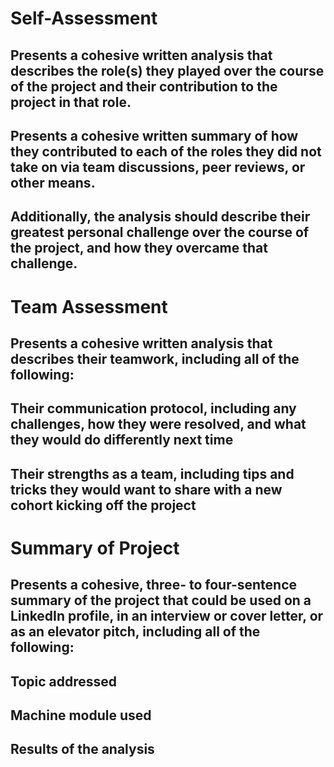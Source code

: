 # Self-Assessment
## Presents a cohesive written analysis that describes the role(s) they played over the course of the project and their contribution to the project in that role.

## Presents a cohesive written summary of how they contributed to each of the roles they did not take on via team discussions, peer reviews, or other means.

## Additionally, the analysis should describe their greatest personal challenge over the course of the project, and how they overcame that challenge.


# Team Assessment
## Presents a cohesive written analysis that describes their teamwork, including all of the following:

## Their communication protocol, including any challenges, how they were resolved, and what they would do differently next time

## Their strengths as a team, including tips and tricks they would want to share with a new cohort kicking off the project


# Summary of Project
## Presents a cohesive, three- to four-sentence summary of the project that could be used on a LinkedIn profile, in an interview or cover letter, or as an elevator pitch, including all of the following:

## Topic addressed

## Machine module used

## Results of the analysis
